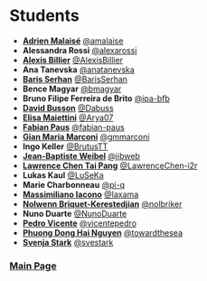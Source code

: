 # Students

- [**Adrien Malaisé**](./students-introduction/amalaise.pdf) [@amalaise](https://github.com/amalaise)
- **Alessandra Rossi** [@alexarossi](https://github.com/alexarossi)
- [**Alexis Billier**](./students-introduction/AlexisBillier.pdf) [@AlexisBillier](https://github.com/AlexisBillier)
- **Ana Tanevska** [@anatanevska](https://github.com/anatanevska)
- [**Baris Serhan**](./students-introduction/BarisSerhan.pdf) [@BarisSerhan](https://github.com/BarisSerhan)
- **Bence Magyar** [@bmagyar](https://github.com/bmagyar)
- **Bruno Filipe Ferreira de Brito** [@ipa-bfb](https://github.com/ipa-bfb)
- [**David Busson**](./students-introduction/Dabuss.pdf) [@Dabuss](https://github.com/Dabuss)
- [**Elisa Maiettini**](./students-introduction/Arya07.pdf) [@Arya07](https://github.com/Arya07)
- [**Fabian Paus**](./students-introduction/fabian-paus.pdf) [@fabian-paus](https://github.com/fabian-paus)
- [**Gian Maria Marconi**](./students-introduction/gmmarconi.pdf) [@gmmarconi](https://github.com/gmmarconi)
- **Ingo Keller** [@BrutusTT](https://github.com/BrutusTT)
- [**Jean-Baptiste Weibel**](./students-introduction/jibweb.pdf) [@jibweb](https://github.com/jibweb)
- [**Lawrence Chen Tai Pang**](./students-introduction/LawrenceChen-i2r.pdf) [@LawrenceChen-i2r](https://github.com/LawrenceChen-i2r)
- **Lukas Kaul** [@LuSeKa](https://github.com/LuSeKa)
- **Marie Charbonneau** [@pi-q](https://github.com/pi-q)
- [**Massimiliano Iacono**](./students-introduction/Iaxama.pdf) [@Iaxama](https://github.com/Iaxama)
- [**Nolwenn Briquet-Kerestedjian**](./students-introduction/nolbriker.pdf) [@nolbriker](https://github.com/nolbriker)
- **Nuno Duarte** [@NunoDuarte](https://github.com/NunoDuarte)
- [**Pedro Vicente**](./students-introduction/vicentepedro.pdf) [@vicentepedro](https://github.com/vicentepedro)
- [**Phuong Dong Hai Nguyen**](./students-introduction/towardthesea.pdf) [@towardthesea](https://github.com/towardthesea)
- [**Svenja Stark**](./students-introduction/svestark.pdf) [@svestark](https://github.com/svestark)

### [Main Page](./README.md)
